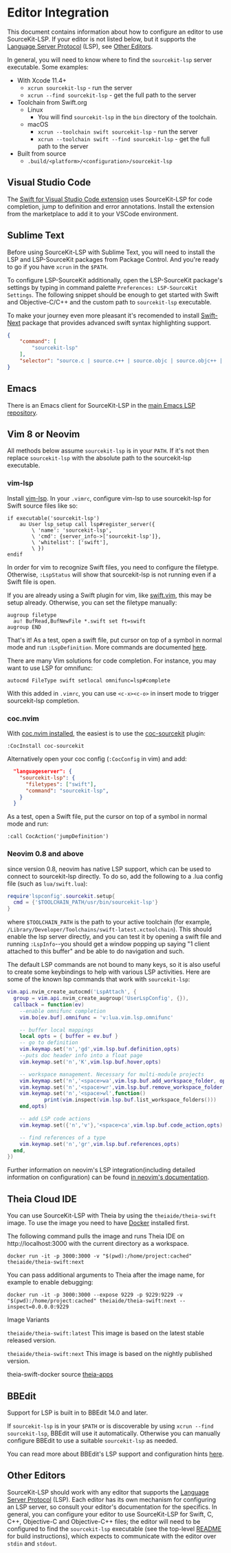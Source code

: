 # Editor Integration

This document contains information about how to configure an editor to use SourceKit-LSP. If your editor is not listed below, but it supports the [Language Server Protocol](https://microsoft.github.io/language-server-protocol/) (LSP), see [Other Editors](#other-editors).

In general, you will need to know where to find the `sourcekit-lsp` server executable. Some examples:

* With Xcode 11.4+
  * `xcrun sourcekit-lsp` - run the server
  * `xcrun --find sourcekit-lsp` - get the full path to the server
* Toolchain from Swift.org
  * Linux
    * You will find `sourcekit-lsp` in the `bin` directory of the toolchain.
  * macOS
    * `xcrun --toolchain swift sourcekit-lsp` - run the server
    * `xcrun --toolchain swift --find sourcekit-lsp` - get the full path to the server
* Built from source
  * `.build/<platform>/<configuration>/sourcekit-lsp`

## Visual Studio Code

The [Swift for Visual Studio Code extension](https://marketplace.visualstudio.com/items?itemName=sswg.swift-lang) uses SourceKit-LSP for code completion, jump to definition and error annotations. Install the extension from the marketplace to add it to your VSCode environment.

## Sublime Text

Before using SourceKit-LSP with Sublime Text, you will need to install the LSP and LSP-SourceKit packages from Package Control. And you're ready to go if you have `xcrun` in the `$PATH`.

To configure LSP-SourceKit additionally, open the LSP-SourceKit package's settings by typing in command palette `Preferences: LSP-SourceKit Settings`. The following snippet should be enough to get started with Swift and Objective-C/C++ and the custom path to `sourcekit-lsp` executable.

To make your journey even more pleasant it's recomended to install [Swift-Next](https://github.com/Swift-Next/Swift-Next) package that provides advanced swift syntax highlighting support.

```json
{
    "command": [
        "sourcekit-lsp"
    ],
    "selector": "source.c | source.c++ | source.objc | source.objc++ | source.swift "
}
```

## Emacs

There is an Emacs client for SourceKit-LSP in the [main Emacs LSP repository](https://github.com/emacs-lsp/lsp-sourcekit).

## Vim 8 or Neovim

All methods below assume `sourcekit-lsp` is in your `PATH`. If it's not then replace `sourcekit-lsp` with the absolute path to the sourcekit-lsp executable.

### vim-lsp

Install [vim-lsp](https://github.com/prabirshrestha/vim-lsp). In your `.vimrc`, configure vim-lsp to use sourcekit-lsp for Swift source files like so:

```viml
if executable('sourcekit-lsp')
    au User lsp_setup call lsp#register_server({
        \ 'name': 'sourcekit-lsp',
        \ 'cmd': {server_info->['sourcekit-lsp']},
        \ 'whitelist': ['swift'],
        \ })
endif
```

In order for vim to recognize Swift files, you need to configure the filetype. Otherwise, `:LspStatus` will show that sourcekit-lsp is not running even if a Swift file is open.

If you are already using a Swift plugin for vim, like [swift.vim](https://github.com/keith/swift.vim), this may be setup already. Otherwise, you can set the filetype manually:

```viml
augroup filetype
  au! BufRead,BufNewFile *.swift set ft=swift
augroup END
```

That's it! As a test, open a swift file, put cursor on top of a symbol in normal mode and
run `:LspDefinition`. More commands are documented [here](https://github.com/prabirshrestha/vim-lsp#supported-commands).

There are many Vim solutions for code completion. For instance, you may want to use LSP for omnifunc:

```viml
autocmd FileType swift setlocal omnifunc=lsp#complete
```

With this added in `.vimrc`, you can use `<c-x><c-o>` in insert mode to trigger sourcekit-lsp completion.

### coc.nvim

With [coc.nvim installed](https://github.com/neoclide/coc.nvim#quick-start), the easiest is to use the [coc-sourcekit](https://github.com/klaaspieter/coc-sourcekit) plugin:

```vim
:CocInstall coc-sourcekit
```

Alternatively open your coc config (`:CocConfig` in vim) and add:

```json
  "languageserver": {
    "sourcekit-lsp": {
      "filetypes": ["swift"],
      "command": "sourcekit-lsp",
    }
  }
```

As a test, open a Swift file, put the cursor on top of a symbol in normal mode and run:

```
:call CocAction('jumpDefinition')
```

### Neovim 0.8 and above
since version 0.8, neovim has native LSP support, which can be used to connect to sourcekit-lsp directly. To do so, add the following to 
a .lua config file (such as `lua/swift.lua`):

```lua
require'lspconfig'.sourcekit.setup{
  cmd = {'$TOOLCHAIN_PATH/usr/bin/sourcekit-lsp'}
}
```
where `$TOOLCHAIN_PATH` is the path to your active toolchain (for example, `/Library/Developer/Toolchains/swift-latest.xctoolchain`). This should enable
the lsp server directly, and you can test it by opening a swift file and running `:LspInfo`--you should get a window popping up saying "1 client attached to this buffer" and be able to do navigation and such.

The default LSP commands are not bound to many keys, so it is also useful to create some keybindings to help with various LSP activities. Here are some 
of the known lsp commands that work with `sourcekit-lsp`:

```lua
vim.api.nvim_create_autocmd('LspAttach', {
  group = vim.api.nvim_create_augroup('UserLspConfig', {}),
  callback = function(ev)
    --enable omnifunc completion
    vim.bo[ev.buf].omnifunc = 'v:lua.vim.lsp.omnifunc'

    -- buffer local mappings
    local opts = { buffer = ev.buf }
    -- go to definition
    vim.keymap.set('n','gd',vim.lsp.buf.definition,opts)
    --puts doc header info into a float page
    vim.keymap.set('n','K',vim.lsp.buf.hover,opts)

    -- workspace management. Necessary for multi-module projects
    vim.keymap.set('n','<space>wa',vim.lsp.buf.add_workspace_folder, opts)
    vim.keymap.set('n','<space>wr',vim.lsp.buf.remove_workspace_folder, opts)
    vim.keymap.set('n','<space>wl',function()
            print(vim.inspect(vim.lsp.buf.list_workspace_folders()))
    end,opts)

    -- add LSP code actions
    vim.keymap.set({'n','v'},'<space>ca',vim.lsp.buf.code_action,opts)                

    -- find references of a type
    vim.keymap.set('n','gr',vim.lsp.buf.references,opts)
  end,
})
```

Further information on neovim's LSP integration(including detailed information on configuration) can be found [in neovim's documentation](https://neovim.io/doc/user/lsp.html). 


## Theia Cloud IDE

You can use SourceKit-LSP with Theia by using the `theiaide/theia-swift` image. To use the image you need to have [Docker](https://docs.docker.com/get-started/) installed first.

The following command pulls the image and runs Theia IDE on http://localhost:3000 with the current directory as a workspace.

    docker run -it -p 3000:3000 -v "$(pwd):/home/project:cached" theiaide/theia-swift:next

You can pass additional arguments to Theia after the image name, for example to enable debugging:

    docker run -it -p 3000:3000 --expose 9229 -p 9229:9229 -v "$(pwd):/home/project:cached" theiaide/theia-swift:next --inspect=0.0.0.0:9229

Image Variants

`theiaide/theia-swift:latest`
This image is based on the latest stable released version.

`theiaide/theia-swift:next`
This image is based on the nightly published version.

theia-swift-docker source [theia-apps](https://github.com/theia-ide/theia-apps)

## BBEdit

Support for LSP is built in to BBEdit 14.0 and later.

If `sourcekit-lsp` is in your `$PATH` or is discoverable by using `xcrun --find sourcekit-lsp`, BBEdit will use it automatically. Otherwise you can manually configure BBEdit to use a suitable `sourcekit-lsp` as needed.

You can read more about BBEdit's LSP support and configuration hints [here](https://www.barebones.com/support/bbedit/lsp-notes.html).

## Other Editors

SourceKit-LSP should work with any editor that supports the [Language Server Protocol](https://microsoft.github.io/language-server-protocol/)
(LSP). Each editor has its own mechanism for configuring an LSP server, so consult your editor's
documentation for the specifics. In general, you can configure your editor to use SourceKit-LSP for
Swift, C, C++, Objective-C and Objective-C++ files; the editor will need to be configured to find
the `sourcekit-lsp` executable (see the top-level [README](https://github.com/apple/sourcekit-lsp) for build instructions), which
expects to communicate with the editor over `stdin` and `stdout`.
